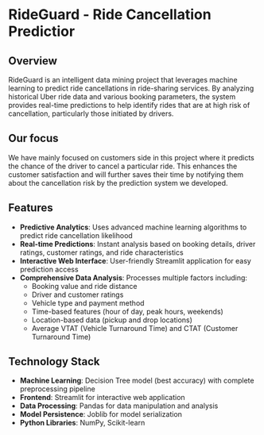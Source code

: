 # RideGuard - Ride Cancellation Predictior

## Overview
RideGuard is an intelligent data mining project that leverages machine learning to predict ride cancellations in ride-sharing services. By analyzing historical Uber ride data and various booking parameters, the system provides real-time predictions to help identify rides that are at high risk of cancellation, particularly those initiated by drivers.

## Our focus
We have mainly focused on customers side in this project where it predicts the chance of the driver to cancel a particular ride. This enhances the customer satisfaction and will further saves their time by notifying them about the cancellation risk by the prediction system we developed.

## Features
- **Predictive Analytics**: Uses advanced machine learning algorithms to predict ride cancellation likelihood
- **Real-time Predictions**: Instant analysis based on booking details, driver ratings, customer ratings, and ride characteristics
- **Interactive Web Interface**: User-friendly Streamlit application for easy prediction access
- **Comprehensive Data Analysis**: Processes multiple factors including:
  - Booking value and ride distance
  - Driver and customer ratings
  - Vehicle type and payment method
  - Time-based features (hour of day, peak hours, weekends)
  - Location-based data (pickup and drop locations)
  - Average VTAT (Vehicle Turnaround Time) and CTAT (Customer Turnaround Time)

## Technology Stack
- **Machine Learning**: Decision Tree model (best accuracy) with complete preprocessing pipeline
- **Frontend**: Streamlit for interactive web application
- **Data Processing**: Pandas for data manipulation and analysis
- **Model Persistence**: Joblib for model serialization
- **Python Libraries**: NumPy, Scikit-learn
